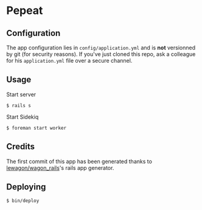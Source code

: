 # Pepeat

## Configuration

The app configuration lies in `config/application.yml` and is **not**
versionned by git (for security reasons). If you've just cloned this
repo, ask a colleague for his `application.yml` file over a secure channel.

## Usage

Start server

```
$ rails s
```

Start Sidekiq

```
$ foreman start worker
```

## Credits

The first commit of this app has been generated thanks to [lewagon/wagon_rails](https://github.com/lewagon/wagon_rails)'s rails app generator.

## Deploying

    $ bin/deploy
